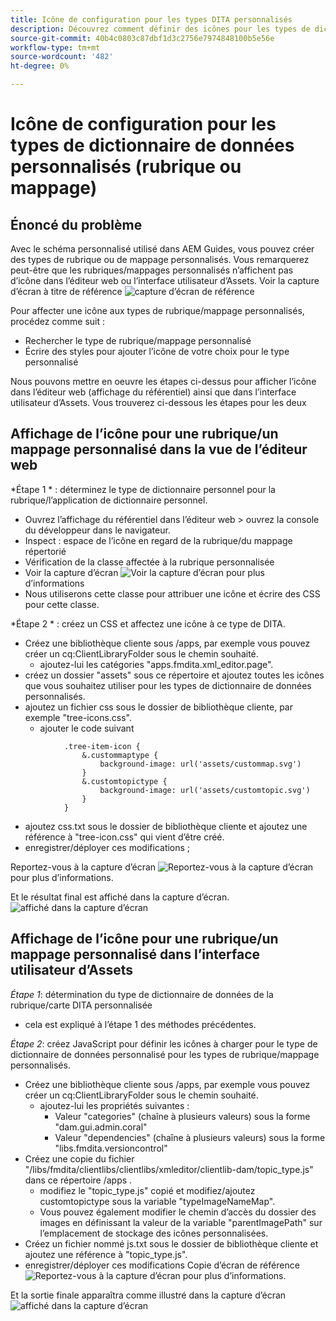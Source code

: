 ```yaml
---
title: Icône de configuration pour les types DITA personnalisés
description: Découvrez comment définir des icônes pour les types de dictionnaire personnalisés afin d’afficher leur icône sur différentes interfaces utilisateur dans AEM
source-git-commit: 40b4c0803c87dbf1d3c2756e7974848100b5e56e
workflow-type: tm+mt
source-wordcount: '482'
ht-degree: 0%

---
```


# Icône de configuration pour les types de dictionnaire de données personnalisés (rubrique ou mappage)


## Énoncé du problème

Avec le schéma personnalisé utilisé dans AEM Guides, vous pouvez créer des types de rubrique ou de mappage personnalisés. Vous remarquerez peut-être que les rubriques/mappages personnalisés n’affichent pas d’icône dans l’éditeur web ou l’interface utilisateur d’Assets. Voir la capture d’écran à titre de référence ![capture d’écran de référence](../assets/authoring/custom-ditatype-icon-notshown.png)

Pour affecter une icône aux types de rubrique/mappage personnalisés, procédez comme suit :
- Rechercher le type de rubrique/mappage personnalisé
- Écrire des styles pour ajouter l’icône de votre choix pour le type personnalisé


Nous pouvons mettre en oeuvre les étapes ci-dessus pour afficher l’icône dans l’éditeur web (affichage du référentiel) ainsi que dans l’interface utilisateur d’Assets. Vous trouverez ci-dessous les étapes pour les deux


## Affichage de l’icône pour une rubrique/un mappage personnalisé dans la vue de l’éditeur web

*Étape 1 * : déterminez le type de dictionnaire personnel pour la rubrique/l’application de dictionnaire personnel.
- Ouvrez l’affichage du référentiel dans l’éditeur web > ouvrez la console du développeur dans le navigateur.
- Inspect : espace de l’icône en regard de la rubrique/du mappage répertorié
- Vérification de la classe affectée à la rubrique personnalisée
- Voir la capture d’écran ![Voir la capture d’écran](../assets/authoring/custom-ditatype-icon-knowditatype.png) pour plus d’informations
- Nous utiliserons cette classe pour attribuer une icône et écrire des CSS pour cette classe.

*Étape 2 * : créez un CSS et affectez une icône à ce type de DITA.
- Créez une bibliothèque cliente sous /apps, par exemple vous pouvez créer un cq:ClientLibraryFolder sous le chemin souhaité.
   - ajoutez-lui les catégories &quot;apps.fmdita.xml_editor.page&quot;.
- créez un dossier &quot;assets&quot; sous ce répertoire et ajoutez toutes les icônes que vous souhaitez utiliser pour les types de dictionnaire de données personnalisés.
- ajoutez un fichier css sous le dossier de bibliothèque cliente, par exemple &quot;tree-icons.css&quot;.
   - ajouter le code suivant

```
            .tree-item-icon {
                &.custommaptype {
                    background-image: url('assets/custommap.svg')
                }
                &.customtopictype {
                    background-image: url('assets/customtopic.svg')
                }
            }
```

- ajoutez css.txt sous le dossier de bibliothèque cliente et ajoutez une référence à &quot;tree-icon.css&quot; qui vient d’être créé.
- enregistrer/déployer ces modifications ;

Reportez-vous à la capture d’écran ![Reportez-vous à la capture d’écran](../assets/authoring/custom-ditatype-icon-define-webeditor-styles.png) pour plus d’informations.

Et le résultat final est affiché dans la capture d’écran. ![affiché dans la capture d’écran](../assets/authoring/custom-ditatype-icon-webeditor-showstyles.png)


## Affichage de l’icône pour une rubrique/un mappage personnalisé dans l’interface utilisateur d’Assets

*Étape 1*: détermination du type de dictionnaire de données de la rubrique/carte DITA personnalisée
- cela est expliqué à l’étape 1 des méthodes précédentes.

*Étape 2*: créez JavaScript pour définir les icônes à charger pour le type de dictionnaire de données personnalisé pour les types de rubrique/mappage personnalisés.
- Créez une bibliothèque cliente sous /apps, par exemple vous pouvez créer un cq:ClientLibraryFolder sous le chemin souhaité.
   - ajoutez-lui les propriétés suivantes :
      - Valeur &quot;categories&quot; (chaîne à plusieurs valeurs) sous la forme &quot;dam.gui.admin.coral&quot;
      - Valeur &quot;dependencies&quot; (chaîne à plusieurs valeurs) sous la forme &quot;libs.fmdita.versioncontrol&quot;
- Créez une copie du fichier &quot;/libs/fmdita/clientlibs/clientlibs/xmleditor/clientlib-dam/topic_type.js&quot; dans ce répertoire /apps .
   - modifiez le &quot;topic_type.js&quot; copié et modifiez/ajoutez customtopictype sous la variable &quot;typeImageNameMap&quot;.
   - Vous pouvez également modifier le chemin d’accès du dossier des images en définissant la valeur de la variable &quot;parentImagePath&quot; sur l’emplacement de stockage des icônes personnalisées.
- Créez un fichier nommé js.txt sous le dossier de bibliothèque cliente et ajoutez une référence à &quot;topic_type.js&quot;.
- enregistrer/déployer ces modifications Copie d’écran de référence ![Reportez-vous à la capture d’écran](../assets/authoring/custom-ditatype-icon-define-assetsui-styles.png) pour plus d’informations.

Et la sortie finale apparaîtra comme illustré dans la capture d’écran ![affiché dans la capture d’écran](../assets/authoring/custom-ditatype-icon-assetsui-showstyles.png)